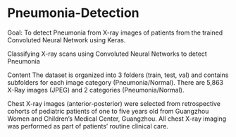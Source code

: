 # Pneumonia-Detection

Goal: To detect Pneumonia from X-ray images of patients from the trained Convoluted Neural Network using Keras.

Classifying X-ray scans using Convoluted Neural Networks to detect Pneumonia

Content The dataset is organized into 3 folders (train, test, val) and contains subfolders for each image category (Pneumonia/Normal). There are 5,863 X-Ray images (JPEG) and 2 categories (Pneumonia/Normal).

Chest X-ray images (anterior-posterior) were selected from retrospective cohorts of pediatric patients of one to five years old from Guangzhou Women and Children’s Medical Center, Guangzhou. All chest X-ray imaging was performed as part of patients’ routine clinical care.
